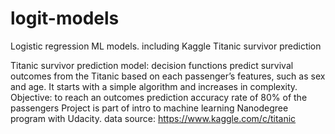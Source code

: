 # logit-models
Logistic regression ML models. including Kaggle Titanic survivor prediction

Titanic survivor prediction model:
decision functions predict survival outcomes from the Titanic based on each passenger’s features, such as sex and age. 
It starts with a simple algorithm and increases in complexity.
Objective: to reach an outcomes prediction accuracy rate of 80% of the passengers
Project is part of intro to machine learning Nanodegree program with Udacity.
data source: https://www.kaggle.com/c/titanic
